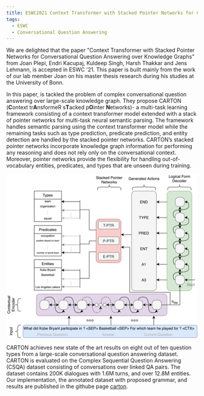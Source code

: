 ```yaml
---
title: ESWC2021 Context Transformer with Stacked Pointer Networks for Conversational Question Answering over Knowledge Graphs
tags: 
  - ESWC
  - Conversational Question Answering
---
```


We are delighted that the paper "Context Transformer with Stacked Pointer Networks for Conversational Question Answering over Knowledge Graphs"  from Joan Plepi, Endri Kacupaj, Kuldeep Singh, Harsh Thakkar and Jens Lehmann, is accepted in ESWC '21. This paper is built mainly from the work of our lab member Joan on his master thesis research during his studies at the University of Bonn. 

In this paper, is tackled the problem of complex conversational question answering over large-scale knowledge graph. They propose CARTON (**C**ontext tr**A**nsformeR s**T**acked p**O**inter **N**etworks)- a multi-task learning framework consisting of a context transformer model extended with a stack of pointer networks for multi-task neural semantic parsing. The framework handles semantic parsing using the context transformer model while the remaining tasks such as type prediction, predicate prediction, and entity detection are handled by the stacked pointer networks. CARTON’s stacked pointer networks incorporate knowledge graph information for performing any reasoning and does not rely only on the conversational context. Moreover, pointer networks provide the flexibility for handling out-of-vocabulary
entities, predicates, and types that are unseen during training.

![CARTON](../images/carton_architecture.png?raw=true "CARTON architecture")

CARTON achieves new state of the art results on eight out of ten question types from a large-scale conversational question answering dataset. CARTON is evaluated on the Complex Sequential Question Answering (CSQA) dataset consisting of
conversations over linked QA pairs. The dataset contains 200K dialogues with 1.6M turns, and over 12.8M entities. Our implementation, the annotated dataset with proposed grammar, and results are published in the githube page [carton](https://github.com/endrikacupaj/CARTON).

